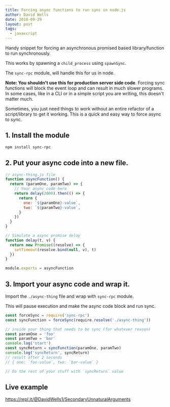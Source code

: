 ```yaml
---
title: Forcing async functions to run sync in node.js
author: David Wells
date: 2018-09-29
layout: post
tags:
  - javascript
---
```


Handy snippet for forcing an asynchronous promised based library/function to run synchronously.

This works by spawning a `child_process` using `spawnSync`.

The `sync-rpc` module, will handle this for us in node.

**Note: You shouldn't use this for production server side code**. Forcing sync functions will block the event loop and can result in much slower programs. In some cases, like in a CLI or in a simple script you are writing, this doesn't matter much.

Sometimes, you just need things to work without an entire refactor of a script/library to get it working. This is a quick and easy way to force async to sync.

## 1. Install the module

```bash
npm install sync-rpc
```

## 2. Put your async code into a new file.

```javascript
// async-thing.js file
function asyncFunction() {
  return (paramOne, paramTwo) => {
    // Your async code here
    return delay(2000).then(() => {
      return {
        one: `${paramOne}-value`,
        two: `${paramTwo}-value`,
      }
    })
  }
}

// Simulate a async promise delay
function delay(t, v) {
  return new Promise((resolve) => {
    setTimeout(resolve.bind(null, v), t)
  })
}

module.exports = asyncFunction
```


## 3. Import your async code and wrap it.

Import the `./async-thing` file and wrap with `sync-rpc` module.

This will pause execution and make the async code block and run sync.

```javascript
const forceSync = require('sync-rpc')
const syncFunction = forceSync(require.resolve('./async-thing'))

// inside your thing that needs to be sync (for whatever reason)
const paramOne = 'foo'
const paramTwo = 'bar'
console.log('start')
const syncReturn = syncFunction(paramOne, paramTwo)
console.log('syncReturn', syncReturn)
// result after 2 seconds
// { one: `foo-value`, two: `bar-value` }

// Do the rest of your stuff with `syncReturn` value
```

## Live example

https://repl.it/@DavidWells1/SecondaryUnnaturalArguments

